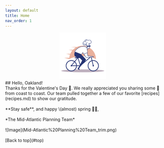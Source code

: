 ```yaml
---
layout: default
title: Home
nav_order: 1
---
```

<a id="top"></a> 
<center><img src="chef-delivery-logo-by-Vexels.png" alt="drawing" width="30%"/></center>
## Hello, Oakland!
<br>
Thanks for the Valentine's Day 💌. We really appreciated you sharing some 💓 from coast to coast. Our team pulled together a few of our favorite [recipes](recipes.md) to show our gratitude.
<br>
<br>
**Stay safe**, and happy \(almost) spring 🌱🌺,
<br>
<br>
*The Mid-Atlantic Planning Team*
<br>
<br>
![Image](Mid-Atlantic%20Planning%20Team_trim.png)
<br>
<br>
[Back to top](#top)

